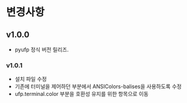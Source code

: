 ﻿변경사항
=============

## v1.0.0

+ pyufp 정식 버전 릴리즈.

### v1.0.1

+ 설치 파일 수정
+ 기존에 터미널을 제어하던 부분에서 ANSIColors-balises을 사용하도록 수정
+ ufp.terminal.color 부분을 호환성 유지를 위한 항목으로 이동

